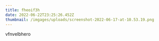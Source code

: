 ```yaml
---
title: fheoif3h
date: 2022-06-22T23:25:26.452Z
thumbnail: /imgages/uploads/screenshot-2022-06-17-at-10.53.19.png
---
```

vfnvelbhero